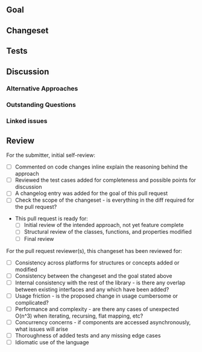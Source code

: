 ## Goal

<!-- What is the intent of this change?
e.g. "When initializing the Bugsnag client, it is currently difficult to (...)
      this change simplifies the process by (...)"

     "Improves the performance of data filtering"

     "Adds additional test coverage to multi-threaded use of Configuration
      objects"
-->

<!-- For new features, include design documentation:

## Design

Why was this approach to the goal used?

-->

## Changeset

<!-- What structures or properties or functions were:

### Added

### Removed

### Changed

-->

## Tests

<!-- How was this change tested? What manual and automated tests were
     run/added? -->

## Discussion

### Alternative Approaches

<!-- What other approaches were considered or discussed? -->

### Outstanding Questions

<!-- Are there any parts of the design or the implementation which seem
     less than ideal and that could require additional discussion?
     List here: -->

### Linked issues

<!--

Fixes #
Related to #

-->

## Review

<!-- When submitting for review, consider the points for self-review and the
     criteria which will be used for secondary review -->

For the submitter, initial self-review:

- [ ] Commented on code changes inline explain the reasoning behind the approach
- [ ] Reviewed the test cases added for completeness and possible points for discussion
- [ ] A changelog entry was added for the goal of this pull request
- [ ] Check the scope of the changeset - is everything in the diff required for the pull request?
- This pull request is ready for:
  - [ ] Initial review of the intended approach, not yet feature complete
  - [ ] Structural review of the classes, functions, and properties modified
  - [ ] Final review

For the pull request reviewer(s), this changeset has been reviewed for:

- [ ] Consistency across platforms for structures or concepts added or modified
- [ ] Consistency between the changeset and the goal stated above
- [ ] Internal consistency with the rest of the library - is there any overlap between existing interfaces and any which have been added?
- [ ] Usage friction - is the proposed change in usage cumbersome or complicated?
- [ ] Performance and complexity - are there any cases of unexpected O(n^3) when iterating, recursing, flat mapping, etc?
- [ ] Concurrency concerns - if components are accessed asynchronously, what issues will arise
- [ ] Thoroughness of added tests and any missing edge cases
- [ ] Idiomatic use of the language
